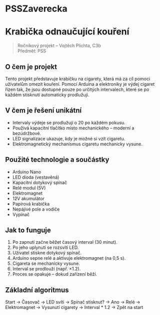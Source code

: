 # PSSZaverecka
# Krabička odnaučující kouření

> Ročníkový projekt – Vojtěch Plichta, C3b  
> Předmět: PSS

## O čem je projekt

Tento projekt představuje krabičku na cigarety, která má za cíl pomoci uživatelům omezit kouření. Pomocí Arduina a elektroniky je výdej cigaret řízen tak, že jsou dostupné pouze po určitých intervalech, které se po každém stisknutí automaticky prodlužují.

## V čem je řešení unikátní

- Intervaly výdeje se prodlužují o 20 po každém pokusu.
- Používá kapacitní tlačítko místo mechanického – moderní a bezúdržbové.
- LED signalizace ukazuje, kdy je možné si vzít cigaretu.
- Elektromagnetický mechanismus cigaretu mechanicky vysune.

## Použité technologie a součástky

- Arduino Nano
- LED dioda (vestavěná)
- Kapacitní dotykový spínač
- Relé modul (5V)
- Elektromagnet
- 12V akumulátor
- Papírová krabička
- Nepájivé pole a vodiče
- Vypínač

## Jak to funguje

1. Po zapnutí začne běžet časový interval (30 minut).
2. Po jeho uplynutí se rozsvítí LED.
3. Uživatel stiskne dotykový spínač.
4. Arduino sepne relé a aktivuje elektromagnet (na 0,5 s).
5. Cigareta se mechanicky vysune.
6. Interval se prodlouží (např. ×1.2).
7. Proces se opakuje – dokud zařízení běží.

## Základní algoritmus

Start → Časovač → LED svítí → Spínač stisknut?
    → Ano → Relé → Elektromagnet → Vysunutí cigarety
    → Interval * 1.2 → Zpět na start
